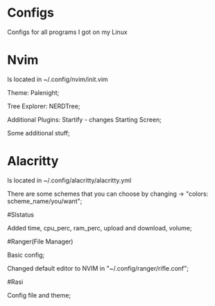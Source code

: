 # Configs
Configs for all programs I got on my Linux


# Nvim
Is located in ~/.config/nvim/init.vim

Theme: Palenight;

Tree Explorer: NERDTree;

Additional Plugins: Startify - changes Starting Screen;

Some additional stuff;


# Alacritty
Is located in ~/.config/alacritty/alacritty.yml

There are some schemes that you can choose by changing -> "colors: scheme_name/you/want";

#Slstatus

Added time, cpu_perc, ram_perc, upload and download, volume; 

#Ranger(File Manager)

Basic config;

Changed default editor to NVIM in "~/.config/ranger/rifle.conf";

#Rasi

Config file and theme;



